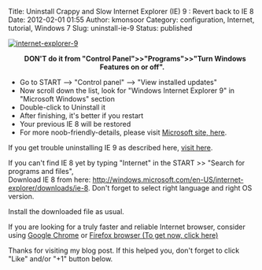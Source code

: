Title: Uninstall Crappy and Slow Internet Explorer (IE) 9 : Revert back to IE 8
Date: 2012-02-01 01:55
Author: kmonsoor
Category: configuration, Internet, tutorial, Windows 7
Slug: uninstall-ie-9
Status: published

<div style="text-align:left;" dir="ltr">

[![](http://kmonsoor.files.wordpress.com/2012/02/internet-explorer-9.jpg "internet-explorer-9")](http://kmonsoor.files.wordpress.com/2012/02/internet-explorer-9.jpg)

</div>

<div style="text-align:left;" dir="ltr">

</div>

<div style="text-align:left;" dir="ltr">

</div>

<div style="text-align:left;" dir="ltr">

</div>

<div style="text-align:left;" dir="ltr">

</div>

<div style="text-align:left;" dir="ltr">

</div>

<div style="text-align:center;" dir="ltr">

   **DON'T do it from "Control Panel"\>\>"Programs"\>\>"Turn Windows
Features on or off".**

</div>

<div style="text-align:left;" dir="ltr">

-   Go to START --\> "Control panel" --\> "View installed updates"
-   Now scroll down the list, look for "Windows Internet Explorer 9" in
    "Microsoft Windows" section
-   Double-click to Uninstall it
-   After finishing, it's better if you restart
-   Your previous IE 8 will be restored
-   For more noob-friendly-details, please visit [Microsoft site,
    here](http://windows.microsoft.com/en-US/windows7/how-do-i-install-or-uninstall-internet-explorer-9).

<a name="more"></a>

If you get trouble uninstalling IE 9 as described here, [visit
here](http://support.microsoft.com/kb/2579295).

If you can't find IE 8 yet by typing "Internet" in the START \>\>
"Search for programs and files",  
Download IE 8 from
here: <http://windows.microsoft.com/en-US/internet-explorer/downloads/ie-8>.
Don't forget to select right language and right OS version.

Install the downloaded file as usual.

If you are looking for a truly faster and reliable Internet browser,
consider using [Google Chrome](http://www.google.com/chrome?hl=en) or
[Firefox browser (To get now, click here)](http://goo.gl/OhvkY)

Thanks for visiting my blog post. If this helped you, don't forget to
click "Like" and/or "+1" button below.

</div>

<div class="blogger-post-footer">

![]()

</div>
